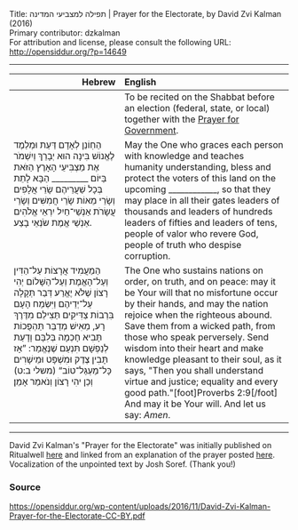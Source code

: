 <html>
<head></head>
<body>
Title: תפילה למצביעי המדינה | Prayer for the Electorate, by David Zvi Kalman (2016)<br />
Primary contributor: dzkalman<br />
For attribution and license, please consult the following URL: <a href="http://opensiddur.org/?p=14649">http://opensiddur.org/?p=14649</a>
<p />
<hr />

<table style="margin-left: auto;margin-right: auto;" class="draggable">
<thead><tr><th id="x" style="text-align: right;">Hebrew</th><th style="text-align: left;">English</th></tr></thead>
<tbody>
<tr><td style="vertical-align:top;">
<div class="liturgy"><span lang="he">

</span></div></td>

<td style="vertical-align:top;">
<div class="english">
<span class="instruction">To be recited on the Shabbat before an election (federal, state, or local) 
together with the <a href="https://opensiddur.org/shared/prayers/collective-welfare/government/the-diaspora/">Prayer for Government</a>.<span>
</div></td>
</tr>


<tr><td style="vertical-align:top;">
<div class="liturgy"><span lang="he">
הַחֽוֹנֵן ‏לְאָדָם דַּעַת
וּמְלַמֶד לֶאֱנוֹשׁ בִּינָה
הוּא יְבָרֵךְ וְיִשְׁמֹר‎
אֶת מַצְבִּיעֵי הָאָרֶץ הַזֹּאת
בַּיּוֹם‏ _________ הַבָּא
לָתֵת בְּכָל שַׁעֲרֵיהֶם
שָׂרֵי אֲלָפִים וְשָׂרֵי מֵאוֹת
שָׂרֵי חֲמִשִּׁים וְשָׂרֵי עֲשָׂרֹת
אַנְשֵׁי־חַיִל יִרְאֵי אֱלֹהִים
אַנְשֵׁי אֱמֶת שֹׂנְאֵי בָצַע.
</span></div></td>

<td style="vertical-align:top;">
<div class="english">
May the One who graces each person with knowledge
and teaches humanity understanding,
bless and protect 
the voters of this land
on the upcoming ____________,
so that they may place in all their gates
leaders of thousands and leaders of hundreds
leaders of fifties and leaders of tens,
people of valor who revere God,
people of truth who despise corruption.
</div></td>
</tr>


<tr><td style="vertical-align:top;">
<div class="liturgy"><span lang="he">
הַמַעֲמִיד אֲרָצוֹת 
עַל־הַדִּין וְעַל־הָאֱמֶת וְעַל־הַשָּׁלוֹם
יְהִי רָצוֹן 
שֶׁלֹּא יֶאֱרַע דְּבַר תְּקָלָה עַל־יְדֵיהֶם
וַיִּשְׂמַח הָעָם 
בִּרְבוֹת צַדִּיקִים
תַּצִילֵם מִדֶּרֶךְ רָע,
מֵאִישׁ מְדַבֵּר תַּהְפֻּכוֹת
תָּבִיא חָכְמָה בְּלִבָּם
וָדָעַת לְנַפְשָׁם תִּנְעַם
שֶׁנֶּאֱמַר: ”אָז תָּבִין צֶדֶק וּמִשְׁפָּט
וּמֵישָׁרִים כָּל־מַעְגַּל־טוֹב“ <span class="citation">(משלי ב:ט)</span>
וְכֵן יהִי רָצוֹן
וְנֹאמַר אָמֵן׃
</span></div></td>

<td style="vertical-align:top;">
<div class="english">
The One who sustains nations
on order, on truth, and on peace:
may it be Your will
that no misfortune occur by their hands,
and may the nation rejoice
when the righteous abound.
Save them from a wicked path,
from those who speak perversely.
Send wisdom into their heart
and make knowledge pleasant to their soul,
as it says, "Then you shall understand virtue and justice; 
equality and every good path."[foot]Proverbs 2:9[/foot]&nbsp;
And may it be Your will.
And let us say: <em>Amen</em>.
</div></td>
</tr>
</tbody></table>

<hr />

David Zvi Kalman's "Prayer for the Electorate" was initially published on Ritualwell <a href="http://ritualwell.org/ritual/prayer-electorate">here</a> and linked from an explanation of the prayer posted <a href="http://ritualwell.org/blog/why-we-need-prayer-electorate">here</a>. Vocalization of the unpointed text by Josh Soref. (Thank you!)

<h3>Source</h3>

https://opensiddur.org/wp-content/uploads/2016/11/David-Zvi-Kalman-Prayer-for-the-Electorate-CC-BY.pdf

&nbsp;
</body>
</html>